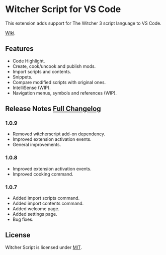 # Witcher Script for VS Code

This extension adds support for The Witcher 3 script language to VS Code.

[Wiki](https://github.com/nicollasricas/vscode-witcherscript/wiki).

## Features
- Code Highlight.
- Create, cook/uncook and publish mods.
- Import scripts and contents.
- Snippets.
- Compare modified scripts with original ones.
- IntelliSense (WIP).
- Navigation menus, symbols and references (WIP).

## Release Notes [Full Changelog](CHANGELOG.md)

### 1.0.9
- Removed witcherscript add-on dependency.
- Improved extension activation events.
- General improvements.

### 1.0.8
- Improved extension activation events.
- Improved cooking command.

### 1.0.7
- Added import scripts command.
- Added import contents command.
- Added welcome page.
- Added settings page.
- Bug fixes.

## License

Witcher Script is licensed under [MIT](https://opensource.org/licenses/MIT).